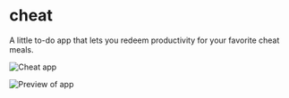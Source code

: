 cheat
=====

A little to-do app that lets you redeem productivity for your favorite cheat meals. 

![Cheat app](http://i.imgur.com/3izuNYb.png)

![Preview of app](http://i.imgur.com/XZIMGMX.png)